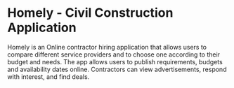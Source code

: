 # Homely - Civil Construction Application
Homely is an Online contractor hiring application that allows users to compare different service providers and to choose one according to their budget and needs. The app allows users to publish
requirements, budgets and availability dates online. Contractors can view advertisements, respond with interest, and find deals.
